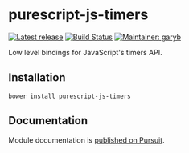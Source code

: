 # purescript-js-timers

[![Latest release](http://img.shields.io/bower/v/purescript-js-timers.svg)](https://github.com/purescript-contrib/purescript-js-timers/releases)
[![Build Status](https://travis-ci.org/purescript-contrib/purescript-js-timers.svg?branch=master)](https://travis-ci.org/purescript-contrib/purescript-js-timers)
[![Maintainer: garyb](https://img.shields.io/badge/maintainer-garyb-lightgrey.svg)](http://github.com/garyb)

Low level bindings for JavaScript's timers API.

## Installation

```
bower install purescript-js-timers
```

## Documentation

Module documentation is [published on Pursuit](http://pursuit.purescript.org/packages/purescript-js-timers).
